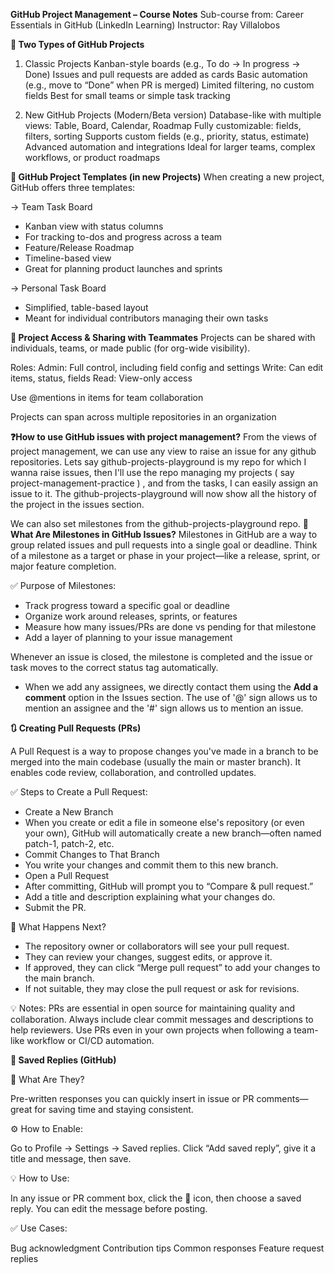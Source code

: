 **GitHub Project Management – Course Notes**
Sub-course from: Career Essentials in GitHub (LinkedIn Learning)
Instructor: Ray Villalobos

**🔷 Two Types of GitHub Projects**
1. Classic Projects
Kanban-style boards (e.g., To do → In progress → Done)
Issues and pull requests are added as cards
Basic automation (e.g., move to “Done” when PR is merged)
Limited filtering, no custom fields
Best for small teams or simple task tracking

2. New GitHub Projects (Modern/Beta version)
Database-like with multiple views: Table, Board, Calendar, Roadmap
Fully customizable: fields, filters, sorting
Supports custom fields (e.g., priority, status, estimate)
Advanced automation and integrations
Ideal for larger teams, complex workflows, or product roadmaps


**📁 GitHub Project Templates (in new Projects)**
When creating a new project, GitHub offers three templates:

-> Team Task Board
- Kanban view with status columns
- For tracking to-dos and progress across a team
- Feature/Release Roadmap
- Timeline-based view
- Great for planning product launches and sprints

-> Personal Task Board
- Simplified, table-based layout
- Meant for individual contributors managing their own tasks

**👥 Project Access & Sharing with Teammates**
Projects can be shared with individuals, teams, or made public (for org-wide visibility).

Roles:
Admin: Full control, including field config and settings
Write: Can edit items, status, fields
Read: View-only access

Use @mentions in items for team collaboration

Projects can span across multiple repositories in an organization

**❓How to use GitHub issues with project management?**
From the views of project management, we can use any view to raise an issue for any github repositories. Lets say github-projects-playground is my repo for which I wanna raise issues, then I'll use the repo managing my projects ( say project-management-practice ) , and from the tasks, I can easily assign an issue to it.
The github-projects-playground will now show all the history of the project in the issues section.

We can also set milestones from the github-projects-playground repo.
**🏁 What Are Milestones in GitHub Issues?**
Milestones in GitHub are a way to group related issues and pull requests into a single goal or deadline. Think of a milestone as a target or phase in your project—like a release, sprint, or major feature completion.

✅ Purpose of Milestones:
- Track progress toward a specific goal or deadline
- Organize work around releases, sprints, or features
- Measure how many issues/PRs are done vs pending for that milestone
- Add a layer of planning to your issue management

Whenever an issue is closed, the milestone is completed and the issue or task moves to the correct status tag automatically.

- When we add any assignees, we directly contact them using the **Add a comment** option in the Issues section.
  The use of '@' sign allows us to mention an assignee and the '#' sign allows us to mention an issue.

**🔃 Creating Pull Requests (PRs)**

A Pull Request is a way to propose changes you've made in a branch to be merged into the main codebase (usually the main or master branch). It enables code review, collaboration, and controlled updates.

✅ Steps to Create a Pull Request:
- Create a New Branch
- When you create or edit a file in someone else's repository (or even your own), GitHub will automatically create a new branch—often named patch-1, patch-2, etc.
- Commit Changes to That Branch
- You write your changes and commit them to this new branch.
- Open a Pull Request
- After committing, GitHub will prompt you to “Compare & pull request.”
- Add a title and description explaining what your changes do.
- Submit the PR.

👀 What Happens Next?
- The repository owner or collaborators will see your pull request.
- They can review your changes, suggest edits, or approve it.
- If approved, they can click “Merge pull request” to add your changes to the main branch.
- If not suitable, they may close the pull request or ask for revisions.

💡 Notes:
PRs are essential in open source for maintaining quality and collaboration.
Always include clear commit messages and descriptions to help reviewers.
Use PRs even in your own projects when following a team-like workflow or CI/CD automation.

**💬 Saved Replies (GitHub)**

🔹 What Are They?

Pre-written responses you can quickly insert in issue or PR comments—great for saving time and staying consistent.

⚙️ How to Enable:
  
  Go to Profile → Settings → Saved replies.
  Click “Add saved reply”, give it a title and message, then save.

💡 How to Use:
 
  In any issue or PR comment box, click the 💬 icon, then choose a saved reply.
  You can edit the message before posting.

✅ Use Cases:
  
  Bug acknowledgment
  Contribution tips
  Common responses
  Feature request replies
